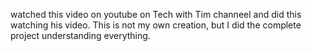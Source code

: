 watched this video on youtube on Tech with Tim channeel and did this watching his video. This is not my own creation, but I did the complete project understanding everything.

